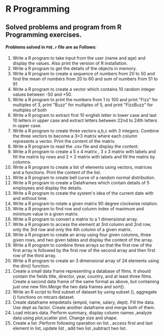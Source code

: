 # R Programming
## Solved problems and program from R Programming exercises.

#### Problems solved in ```POE.r``` file are as Follows:

1. Write a R program to take input from the user (name and age) and display the values. Also print the version of R installation.
2. Write a R program to get the details of the objects in memory.
3. Write a R program to create a sequence of numbers from 20 to 50 and find the mean of numbers from 20 to 60 and sum of numbers from 51 to 91
4. Write a R program to create a vector which contains 10 random integer values between -50 and +50.
5. Write a R program to print the numbers from 1 to 100 and print "Fizz" for multiples of
3, print "Buzz" for multiples of 5, and print "FizzBuzz" for multiples of both
6. Write a R program to extract first 10 english letter in lower case and last 10 letters in upper case and extract letters between 22nd to 24th letters in upper case.
7. Write a R program to create three vectors a,b,c with 3 integers. Combine the three vectors to become a 3×3 matrix where each column represents a vector. Print the content of the matrix.
8. Write a R program to read the .csv file and display the content.
9. Write a R program to create a 5 x 4 matrix , 3 x 3 matrix with labels and fill the matrix by rows and 2 × 2 matrix with labels and fill the matrix by columns.
10. Write a R program to create a list of elements using vectors, matrices and a functions. Print the content of the list.
11. Write a R program to create bell curve of a random normal distribution.
12. Write a R program to create a Dataframes which contain details of 5 employees and display the details.
13. Write a R program to create the system's idea of the current date with and without time.
14. Write a R program to rotate a given matrix 90 degree clockwise rotation.
15. Write a R program to find row and column index of maximum and minimum value in a given matrix.
16. Write a R program to convert a matrix to a 1 dimensional array.
17. Write a R program to access the element at 3rd column and 2nd row, only the 3rd row and only the 4th column of a given matrix.
18. Write a R program to create an array using four given columns, three given rows, and two given tables and display the content of the array.
19. Write a R program to combine three arrays so that the first row of the first array is followed by the first row of the second array and then first row of the third array.
20. Write a R program to create an 3 dimensional array of 24 elements using the dim() function.
21. Create a small data frame representing a database of films. It should contain the fields title, director, year, country, and at least three films. Create a second data frame of the same format as above, but containing just one new film.Merge the two data frames and sort().
22. Write an R script to find subset of dataset by using subset (), aggregate () functions on mtcars dataset.
23. Create dataframe empdetails (empid, name, salary, dept). Fill the data. Use dept as factor. Create another dataframe and merge both of them.
24. Load mtcars data. Perform summary, display column names ,analyze data using plot,scatter plot. Change size and shape.
25. Create a list .Perform following operation on list , access first and last element in list, update list , add two list ,subtract two list.
